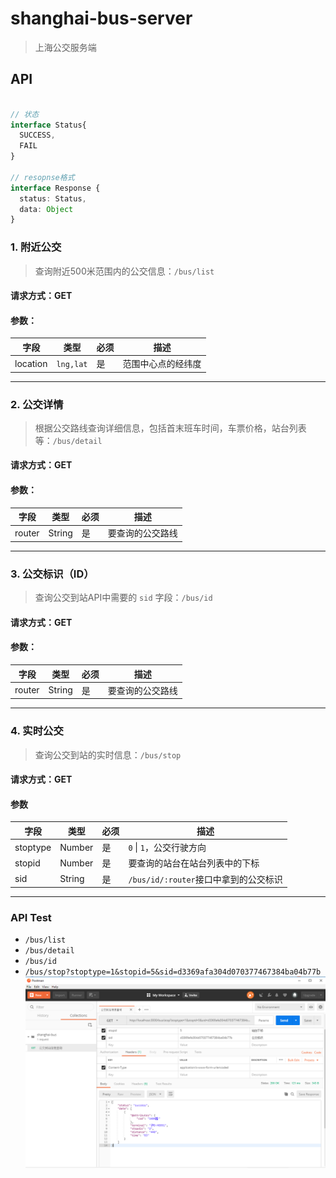 # shanghai-bus-server

> 上海公交服务端

## API

```ts

// 状态
interface Status{
  SUCCESS,
  FAIL
}

// resopnse格式
interface Response {
  status: Status,
  data: Object
}

```

### 1. 附近公交

> 查询附近500米范围内的公交信息：`/bus/list`

#### 请求方式：GET

#### 参数：

| 字段 | 类型 | 必须 | 描述 |
| ---- | ---- |--|--|
|location|`lng,lat`|是|范围中心点的经纬度|


----------------

### 2. 公交详情

> 根据公交路线查询详细信息，包括首末班车时间，车票价格，站台列表等：`/bus/detail`

#### 请求方式：GET

#### 参数：

| 字段 | 类型 | 必须 | 描述 |
| ---- | ---- |--|--|
|router|String|是|要查询的公交路线|

----------------

### 3. 公交标识（ID）

> 查询公交到站API中需要的 `sid` 字段：`/bus/id`

#### 请求方式：GET

#### 参数：

| 字段 | 类型 | 必须 | 描述 |
| ---- | ---- |--|--|
|router|String|是|要查询的公交路线|

----------------

### 4. 实时公交

> 查询公交到站的实时信息：`/bus/stop`

#### 请求方式：GET

#### 参数

| 字段 | 类型 | 必须 | 描述 |
| ---- | ---- |--|--|
|stoptype|Number|是| `0` \| `1`，公交行驶方向|
|stopid|Number|是|要查询的站台在站台列表中的下标|
|sid|String|是|`/bus/id/:router`接口中拿到的公交标识|

----------------

### API Test

+ `/bus/list`
  ![]()
+ `/bus/detail`
  ![]()
+ `/bus/id`
  ![]()
+ `/bus/stop?stoptype=1&stopid=5&sid=d3369afa304d070377467384ba04b77b`
  ![/bus/stop](./assets/公交到站查询-成功.png)